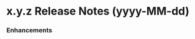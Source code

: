 x.y.z Release Notes (yyyy-MM-dd)
=============================================================

### Enhancements